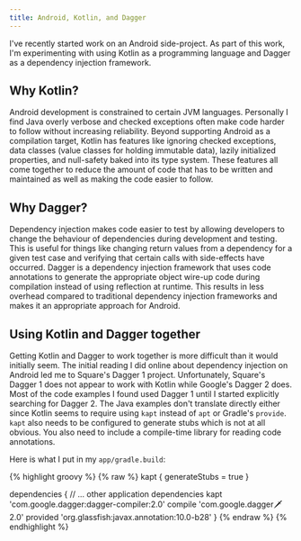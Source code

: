 ```yaml
---
title: Android, Kotlin, and Dagger
---
```


I've recently started work on an Android side-project. As part of this work, I'm experimenting with using Kotlin as a programming language and Dagger as a dependency injection framework.

## Why Kotlin?

Android development is constrained to certain JVM languages. Personally I find Java overly verbose and checked exceptions often make code harder to follow without increasing reliability. Beyond supporting Android as a compilation target, Kotlin has features like ignoring checked exceptions, data classes (value classes for holding immutable data), lazily initialized properties, and null-safety baked into its type system. These features all come together to reduce the amount of code that has to be written and maintained as well as making the code easier to follow.

## Why Dagger?

Dependency injection makes code easier to test by allowing developers to change the behaviour of dependencies during development and testing. This is useful for things like changing return values from a dependency for a given test case and verifying that certain calls with side-effects have occurred. Dagger is a dependency injection framework that uses code annotations to generate the appropriate object wire-up code during compilation instead of using reflection at runtime. This results in less overhead compared to traditional dependency injection frameworks and makes it an appropriate approach for Android.

## Using Kotlin and Dagger together

Getting Kotlin and Dagger to work together is more difficult than it would initially seem. The initial reading I did online about dependency injection on Android led me to Square's Dagger 1 project. Unfortunately, Square's Dagger 1 does not appear to work with Kotlin while Google's Dagger 2 does. Most of the code examples I found used Dagger 1 until I started explicitly searching for Dagger 2. The Java examples don't translate directly either since Kotlin seems to require using `kapt` instead of `apt` or Gradle's `provide`. `kapt` also needs to be configured to generate stubs which is not at all obvious. You also need to include a compile-time library for reading code annotations.

Here is what I put in my `app/gradle.build`:

{% highlight groovy %}
{% raw %}
kapt {
    generateStubs = true
}

dependencies {
    // ... other application dependencies
    kapt 'com.google.dagger:dagger-compiler:2.0'
    compile 'com.google.dagger:dagger:2.0'
    provided 'org.glassfish:javax.annotation:10.0-b28'
}
{% endraw %}
{% endhighlight %}
